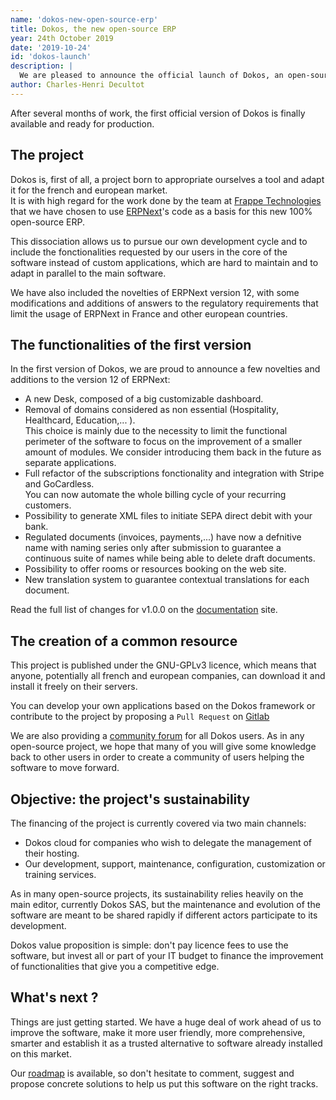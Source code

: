 ```yaml
---
name: 'dokos-new-open-source-erp'
title: Dokos, the new open-source ERP
year: 24th October 2019
date: '2019-10-24'
id: 'dokos-launch'
description: |
  We are pleased to announce the official launch of Dokos, an open-source business platform for french and european SMEs.
author: Charles-Henri Decultot
---
```


After several months of work, the first official version of Dokos is finally available and ready for production.

## The project

Dokos is, first of all, a project born to appropriate ourselves a tool and adapt it for the french and european market.  
It is with high regard for the work done by the team at [Frappe Technologies](https://frappe.io) that we have chosen to use [ERPNext](https://erpnext.com)'s code as a basis for this new 100% open-source ERP.  

This dissociation allows us to pursue our own development cycle and to include the fonctionalities requested by our users in the core of the software instead of custom applications, which are hard to maintain and to adapt in parallel to the main software.  

We have also included the novelties of ERPNext version 12, with some modifications and additions of answers to the regulatory requirements that limit the usage of ERPNext in France and other european countries.

## The functionalities of the first version

In the first version of Dokos, we are proud to announce a few novelties and additions to the version 12 of ERPNext:
- A new Desk, composed of a big customizable dashboard.
- Removal of domains considered as non essential (Hospitality, Healthcard, Education,... ).  
  <span class="text-gray-600">This choice is mainly due to the necessity to limit the functional perimeter of the software to focus on the improvement of a smaller amount of modules. We consider introducing them back in the future as separate applications.</span>
- Full refactor of the subscriptions fonctionality and integration with Stripe and GoCardless.  
  <span class="text-gray-600">You can now automate the whole billing cycle of your recurring customers.</span>
- Possibility to generate XML files to initiate SEPA direct debit with your bank.
- Regulated documents (invoices, payments,...) have now a defnitive name with naming series only after submission to guarantee a continuous suite of names while being able to delete draft documents.
- Possibility to offer rooms or resources booking on the web site.
- New translation system to guarantee contextual translations for each document.

Read the full list of changes for v1.0.0 on the [documentation](https://doc.dokos.io/fr/dokos/versions/v1_0_0.html) site.


## The creation of a common resource

This project is published under the GNU-GPLv3 licence, which means that anyone, potentially all french and european companies, can download it and install it freely on their servers.  

You can develop your own applications based on the Dokos framework or contribute to the project by proposing a `Pull Request` on [Gitlab](https://gitlab.com/dokos/dokos)

We are also providing a [community forum](https://community.dokos.io) for all Dokos users.
As in any open-source project, we hope that many of you will give some knowledge back to other users in order to create a community of users helping the software to move forward.

## Objective: the project's sustainability

The financing of the project is currently covered via two main channels:
- Dokos cloud for companies who wish to delegate the management of their hosting.
- Our development, support, maintenance, configuration, customization or training services.

As in many open-source projects, its sustainability relies heavily on the main editor, currently Dokos SAS, but the maintenance and evolution of the software are meant to be shared rapidly if different actors participate to its development.

Dokos value proposition is simple: don't pay licence fees to use the software, but invest all or part of your IT budget to finance the improvement of functionalities that give you a competitive edge.


## What's next ?

Things are just getting started. We have a huge deal of work ahead of us to improve the software, make it more user friendly, more comprehensive, smarter and establish it as a trusted alternative to software already installed on this market.

Our [roadmap](https://gitlab.com/dokos/dokos/-/boards/966503) is available, so don't hesitate to comment, suggest and propose concrete solutions to help us put this software on the right tracks.